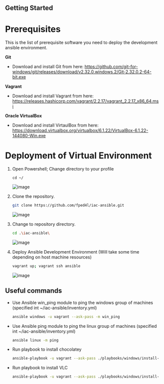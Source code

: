 ## Getting Started

# Prerequisites

This is the list of prerequisite software you need to deploy the development ansible environment.

**Git**
* Download and install Git from here: https://github.com/git-for-windows/git/releases/download/v2.32.0.windows.2/Git-2.32.0.2-64-bit.exe

**Vagrant**
* Download and install Vagrant from here: https://releases.hashicorp.com/vagrant/2.2.17/vagrant_2.2.17_x86_64.msi

**Oracle VirtualBox**
* Download and install VirtaulBox from here: https://download.virtualbox.org/virtualbox/6.1.22/VirtualBox-6.1.22-144080-Win.exe

# Deployment of Virtual Environment

1. Open Powershell; Change directory to your profile
   ```
   cd ~/
   ```
   ![image](https://user-images.githubusercontent.com/25991921/127533476-cdc0fc8b-bd8a-4b10-9bc7-ef1f309b242d.png)

2. Clone the repository.
   ```sh
   git clone https://github.com/fped4l/iac-ansible.git
   ```
   ![image](https://user-images.githubusercontent.com/25991921/127525947-fa1308e4-6325-46fe-b225-cf34dc05f361.png)

3. Change to repository directory.
   ```sh
   cd .\iac-ansible\
   ```
   ![image](https://user-images.githubusercontent.com/25991921/127526172-76f1b0e0-b8c2-4dcb-a51a-df2cf4ef253f.png)

4. Deploy Ansible Development Environment (Will take some time depending on host machine resources)
   ```sh
   vagrant up; vagrant ssh ansible
   ```
   ![image](https://user-images.githubusercontent.com/25991921/127527200-5a014d0f-2678-44de-b9e4-8854c9ef7f56.png)


## Useful commands

* Use Ansible win_ping module to ping the windows group of machines (specified int ~/iac-ansible/inventory.yml)
   ```sh
   ansible windows -u vagrant --ask-pass -m win_ping
   ```

* Use Ansible ping module to ping the linux group of machines (specified int ~/iac-ansible/inventory.yml)  
   ```sh
   ansible linux -m ping
   ```

* Run playbook to install chocolatey
   ```sh
   ansible-playbook -u vagrant --ask-pass ./playbooks/windows/install-chocolatey.yml
   ```

* Run playbook to install VLC
   ```sh
   ansible-playbook -u vagrant --ask-pass ./playbooks/windows/install-vlc-v3011.yml
   ```
